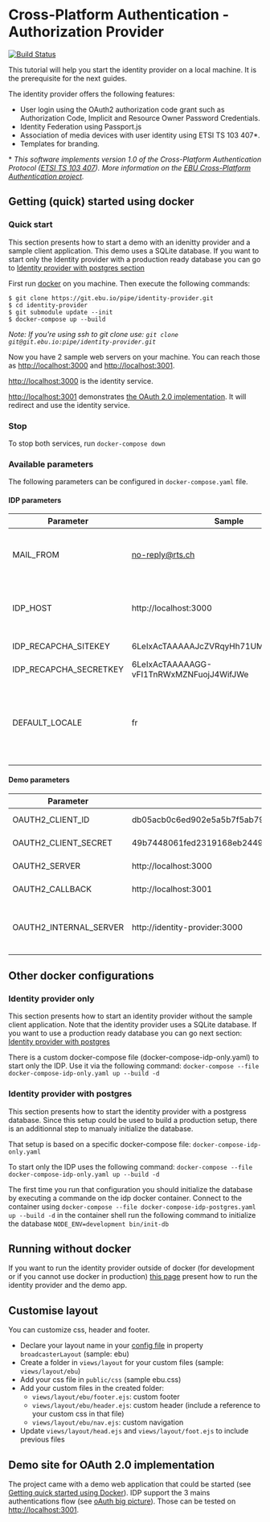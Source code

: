 # Cross-Platform Authentication - Authorization Provider

[![Build Status](https://travis-ci.org/ebu/cpa-auth-provider.svg?branch=develop)](https://travis-ci.org/ebu/cpa-auth-provider)

This tutorial will help you start the identity provider on a local machine. It is the prerequisite for the next guides.

The identity provider offers the following features:

- User login using the OAuth2 authorization code grant such as Authorization Code, Implicit and Resource Owner Password Credentials.
- Identity Federation using Passport.js
- Association of media devices with user identity using ETSI TS 103 407\*.
- Templates for branding.


\* *This software implements version 1.0 of the Cross-Platform Authentication Protocol ([ETSI TS 103 407](https://portal.etsi.org/webapp/WorkProgram/Report_WorkItem.asp?WKI_ID=47970)). More information on the [EBU Cross-Platform Authentication project](http://tech.ebu.ch/cpa).*

## Getting (quick) started using docker

### Quick start

This section presents how to start a demo with an idenitty provider and a sample client application.
This demo uses a SQLite database. If you want to start only the Identity provider with a production ready database you can go to [Identity provider with postgres section](#identity-provider-with-postgres) 

First run [docker](https://www.docker.com/) on you machine.
Then execute the following commands:

```
$ git clone https://git.ebu.io/pipe/identity-provider.git
$ cd identity-provider
$ git submodule update --init
$ docker-compose up --build
```
*Note: If you're using ssh to git clone use: `git clone git@git.ebu.io:pipe/identity-provider.git`*


Now you have 2 sample web servers on your machine.
You can reach those as [http://localhost:3000](http://localhost:3000) and [http://localhost:3001](http://localhost:3001).

[http://localhost:3000](http://localhost:3000) is the identity service.

[http://localhost:3001](http://localhost:3001) demonstrates [the OAuth 2.0 implementation](#demo-site-for-oauth-20-implementation). It will redirect and use the identity service.

### Stop

To stop both services, run `docker-compose down`

### Available parameters

The following parameters can be configured in `docker-compose.yaml` file.

#### IDP parameters 

| Parameter 				| Sample 									 | Description 																	  |
| ------------------------- | ------------------------------------------ | ------------------------------------------------------------------------------ |
| MAIL_FROM			 		| no-reply@rts.ch    						 | The origin for email that'd be send by the plateform 						  |
| IDP_HOST 					| http://localhost:3000 				     | The IDP server url. Might be used in email. 								      |
| IDP_RECAPCHA_SITEKEY 		| 6LeIxAcTAAAAAJcZVRqyHh71UMIEGNQ_MXjiZKhI	 | ReCaptcha site key  														   	  |
| IDP_RECAPCHA_SECRETKEY 	| 6LeIxAcTAAAAAGG-vFI1TnRWxMZNFuojJ4WifJWe	 | ReCaptcha site secret 														  |
| DEFAULT_LOCALE 			| fr 										 | Default locale. Used if no local could be found in the browser or user setting |

#### Demo parameters 

| Parameter 				| Sample 													   | Description 									   	|
| ------------------------- | ------------------------------------------------------------ | -------------------------------------------------- |
| OAUTH2_CLIENT_ID 			| db05acb0c6ed902e5a5b7f5ab79e7144							   | oAuth client id 								   	|
| OAUTH2_CLIENT_SECRET 		| 49b7448061fed2319168eb2449ef3b58226a9c554b3ff0b138abe8ffad98 | oAuth client secret 							   	|
| OAUTH2_SERVER 			| http://localhost:3000										   | The IDP server url 								|
| OAUTH2_CALLBACK 			| http://localhost:3001										   | The demo server url 							 	|
| OAUTH2_INTERNAL_SERVER 	| http://identity-provider:3000								   | The internal IDP server (inside docker container ) |


## Other docker configurations

### Identity provider only

This section presents how to start an identity provider without the sample client application.
Note that the identity provider uses a SQLite database. If you want to use a production ready database you can go next section: [Identity provider with postgres](#identity-provider-with-postgres)

There is a custom docker-compose file (docker-compose-idp-only.yaml) to start only the IDP. Use it via the following command: `docker-compose --file docker-compose-idp-only.yaml up --build -d`

### Identity provider with postgres

This section presents how to start the identity provider with a postgress database.
Since this setup could be used to build a production setup, there is an additionnal step to manualy initialize the database.

That setup is based on a specific docker-compose file: `docker-compose-idp-only.yaml`

To start only the IDP uses the following command: `docker-compose --file docker-compose-idp-only.yaml up --build -d`

The first time you run that configuration you should initialize the database by executing a commande on the idp docker container.
Connect to the container using `docker-compose --file docker-compose-idp-postgres.yaml up --build -d` in the container shell run the following command to initialize the database `NODE_ENV=development bin/init-db`

## Running without docker

If you want to run the identity provider outside of docker (for development or if you cannot use docker in production) [this page](no-docker.md) present how to run the identity provider and the demo app.

## Customise layout

You can customize css, header and footer.

- Declare your layout name in your [config file](#configuration) in property `broadcasterLayout` (sample: ebu)
- Create a folder in `views/layout` for your custom files (sample: `views/layout/ebu`)
- Add your css file in `public/css` (sample ebu.css)
- Add your custom files in the created folder: 
	- `views/layout/ebu/footer.ejs`: custom footer
	- `views/layout/ebu/header.ejs`: custom header (include a reference to your custom css in that file)
	- `views/layout/ebu/nav.ejs`: custom navigation
- Update `views/layout/head.ejs` and `views/layout/foot.ejs` to include previous files


## Demo site for OAuth 2.0 implementation

The project came with a demo web application that could be started (see [Getting quick started using Docker](#getting-quick-started-using-docker)).
IDP support the 3 mains authentications flow (see [oAuth big picture](./oAuthBigPicture.md)). Those can be tested on [http://localhost:3001](http://localhost:3001).



